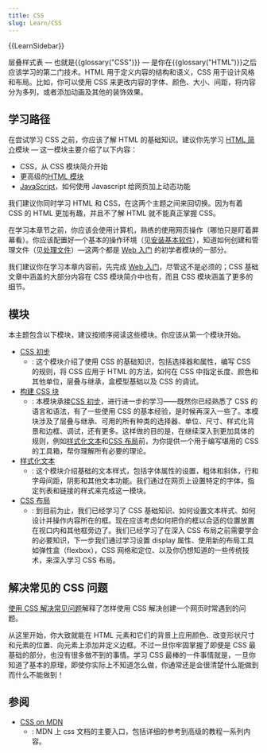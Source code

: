 ```yaml
---
title: CSS
slug: Learn/CSS
---
```


{{LearnSidebar}}

层叠样式表 — 也就是{{glossary("CSS")}} — 是你在{{glossary("HTML")}}之后应该学习的第二门技术。HTML 用于定义内容的结构和语义，CSS 用于设计风格和布局。比如，你可以使用 CSS 来更改内容的字体、颜色、大小、间距，将内容分为多列，或者添加动画及其他的装饰效果。

## 学习路径

在尝试学习 CSS 之前，你应该了解 HTML 的基础知识。建议你先学习 [HTML 简介](/zh-CN/docs/Learn/HTML/Introduction_to_HTML)模块 — 这一模块主要介绍了以下内容：

- CSS，从 CSS 模块简介开始
- 更高级的[HTML 模块](/zh-CN/Learn/HTML#Modules)
- [JavaScript](/zh-CN/docs/Learn/JavaScript)，如何使用 Javascript 给网页加上动态功能

我们建议你同时学习 HTML 和 CSS，在这两个主题之间来回切换。因为有着 CSS 的 HTML 更加有趣，并且不了解 HTML 就不能真正掌握 CSS。

在学习本章节之前，你应该会使用计算机，熟练的使用网页操作（哪怕只是盯着屏幕看）。你应该配置好一个基本的操作环境（见[安装基本软件](/zh-CN/docs/Learn/Getting_started_with_the_web/Installing_basic_software)），知道如何创建和管理文件（见[处理文件](/zh-CN/docs/Learn/Getting_started_with_the_web/Dealing_with_files)）—这两个都是 [Web 入门](/zh-CN/docs/Learn/Getting_started_with_the_web) 的初学者模块的一部分。

我们建议你在学习本章内容前，先完成 [Web 入门](/zh-CN/docs/Learn/Getting_started_with_the_web)，尽管这不是必须的；CSS 基础文章中涵盖的大部分内容在 CSS 模块简介中也有，而且 CSS 模块涵盖了更多的细节。

## 模块

本主题包含以下模块，建议按顺序阅读这些模块。你应该从第一个模块开始。

- [CSS 初步](/zh-CN/docs/Learn/CSS/First_steps)
  - : 这个模块介绍了使用 CSS 的基础知识，包括选择器和属性，编写 CSS 的规则，将 CSS 应用于 HTML 的方法，如何在 CSS 中指定长度、颜色和其他单位，层叠与继承，盒模型基础以及 CSS 的调试。
- [构建 CSS 块](/zh-CN/docs/Learn/CSS/Building_Blocks)
  - : 本模块承接[CSS 初步](/zh-CN/docs/Learn/CSS/First_steps)，进行进一步的学习——既然你已经熟悉了 CSS 的语言和语法，有了一些使用 CSS 的基本经验，是时候再深入一些了。本模块涉及了层叠与继承、可用的所有种类的选择器、单位、尺寸、样式化背景和边框、调试，还有更多。这样做的目的是，在继续深入到更加具体的规则，例如[样式化文本](/zh-CN/docs/Learn/CSS/%E4%B8%BA%E6%96%87%E6%9C%AC%E6%B7%BB%E5%8A%A0%E6%A0%B7%E5%BC%8F)和[CSS 布局](/zh-CN/docs/Learn/CSS/CSS_layout)前，为你提供一个用于编写堪用的 CSS 的工具箱，帮你理解所有必要的理论。
- [样式化文本](/zh-CN/docs/Learn/CSS/Styling_text)
  - : 这个模块介绍基础的文本样式，包括字体属性的设置，粗体和斜体，行和字母间距，阴影和其他文本功能。我们通过在网页上设置特定的字体，指定列表和链接的样式来完成这一模块。
- [CSS 布局](/zh-CN/docs/Learn/CSS/CSS_layout)
  - : 到目前为止，我们已经学习了 CSS 基础知识、如何设置文本样式、如何设计并操作内容所在的框。现在应该考虑如何把你的框以合适的位置放置在视口内和其他框旁边了。我们已经学习了在深入 CSS 布局之前需要学会的必要知识，下一步我们通过学习设置 display 属性、使用新的布局工具如弹性盒（flexbox），CSS 网格和定位、以及你仍想知道的一些传统技术，来深入学习 CSS 布局。

## 解决常见的 CSS 问题

[使用 CSS 解决常见问题](/zh-CN/docs/Learn/CSS/Howto)解释了怎样使用 CSS 解决创建一个网页时常遇到的问题。

从这里开始，你大致就能在 HTML 元素和它们的背景上应用颜色、改变形状尺寸和元素的位置、向元素上添加并定义边框。不过一旦你牢固掌握了即便是 CSS 最基础的部分，也没有很多做不到的事情。学习 CSS 最棒的一件事情就是，一旦你知道了基本的原理，即使你实际上不知道怎么做，你通常还是会很清楚什么能做到而什么不能做到！

## 参阅

- [CSS on MDN](/zh-CN/docs/Web/CSS)
  - : MDN 上 css 文档的主要入口，包括详细的参考到高级的教程一系列内容。
